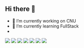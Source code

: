 ## Hi there 👋
- 🔭 I’m currently working on CNU 
- 🌱 I’m currently learning FullStack
- <div>
<img src="https://img.shields.io/badge/HTML-E34F26.svg?style=for-the-badge&logo=html5&logoColor=FFFFFF" />
<img src="https://img.shields.io/badge/CSS-1572B6.svg?style=for-the-badge&logo=css3&logoColor=FFFFFF" />
<img src="https://img.shields.io/badge/JavaScript-F7DF1E.svg?style=for-the-badge&logo=javascript&logoColor=FFFFFF" />
<img src="https://img.shields.io/badge/React.js-61DAFB.svg?style=for-the-badge&logo=react&logoColor=FFFFFF" />
<img src="https://img.shields.io/badge/Node.js-5FA04E.svg?style=for-the-badge&logo=node.js&logoColor=FFFFFF" />
<img src="https://img.shields.io/badge/MongoDB-48A248.svg?style=for-the-badge&logo=mongodb&logoColor=FFFFFF" />
<img src="https://img.shields.io/badge/Mongoose-880000.svg?style=for-the-badge&logo=mongoose&logoColor=FFFFFF" />
</div>

